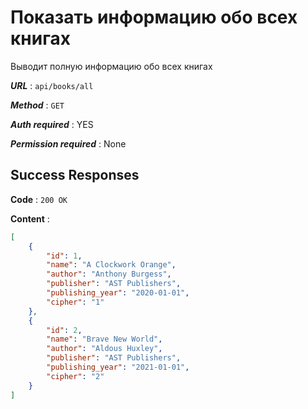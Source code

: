 # Показать информацию обо всех книгах

Выводит полную информацию обо всех книгах

***URL*** : `api/books/all`

***Method*** : `GET`

***Auth required*** : YES

***Permission required*** : None

## Success Responses

**Code** : `200 OK`

**Content** :

```json
[
    {
        "id": 1,
        "name": "A Clockwork Orange",
        "author": "Anthony Burgess",
        "publisher": "AST Publishers",
        "publishing_year": "2020-01-01",
        "cipher": "1"
    },
    {
        "id": 2,
        "name": "Brave New World",
        "author": "Aldous Huxley",
        "publisher": "AST Publishers",
        "publishing_year": "2021-01-01",
        "cipher": "2"
    }
]
```